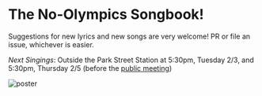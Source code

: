 # The No-Olympics Songbook!

Suggestions for new lyrics and new songs are very welcome!
PR or file an issue, whichever is easier.

*Next Singings*: Outside the Park Street Station at 
5:30pm, Tuesday 2/3, and 5:30pm, Thursday 2/5 (before the
[public meeting](http://www.nobostonolympics.org/mayoral_public_meetings))

![poster](https://cdn.rawgit.com/mccalluc/nolympics/master/nooooo.svg?v1)
